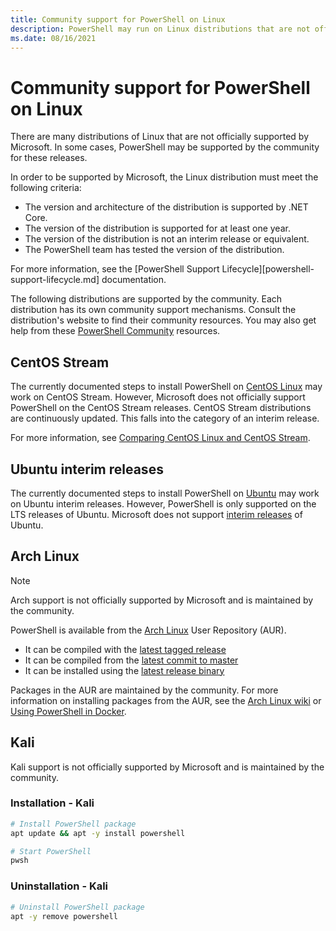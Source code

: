 ```yaml
---
title: Community support for PowerShell on Linux
description: PowerShell may run on Linux distributions that are not officially supported by Microsoft.
ms.date: 08/16/2021
---
```

# Community support for PowerShell on Linux

There are many distributions of Linux that are not officially supported by Microsoft. In some cases,
PowerShell may be supported by the community for these releases.

In order to be supported by Microsoft, the Linux distribution must meet the following criteria:

- The version and architecture of the distribution is supported by .NET Core.
- The version of the distribution is supported for at least one year.
- The version of the distribution is not an interim release or equivalent.
- The PowerShell team has tested the version of the distribution.

For more information, see the [PowerShell Support Lifecycle][powershell-support-lifecycle.md]
documentation.

The following distributions are supported by the community. Each distribution has its own community
support mechanisms. Consult the distribution's website to find their community resources. You may
also get help from these [PowerShell Community][pscommunity] resources.

## CentOS Stream

The currently documented steps to install PowerShell on [CentOS Linux](install-centos.md) may work
on CentOS Stream. However, Microsoft does not officially support PowerShell on the CentOS Stream
releases. CentOS Stream distributions are continuously updated. This falls into the category of an
interim release.

For more information, see [Comparing CentOS Linux and CentOS Stream][stream].

## Ubuntu interim releases

The currently documented steps to install PowerShell on [Ubuntu](install-ubuntu.md) may work on
Ubuntu interim releases. However, PowerShell is only supported on the LTS releases of Ubuntu.
Microsoft does not support [interim releases][interim] of Ubuntu.

## Arch Linux

> [!NOTE]
> Arch support is not officially supported by Microsoft and is maintained by the community.

PowerShell is available from the [Arch Linux][arch] User Repository (AUR).

- It can be compiled with the [latest tagged release][arch-release]
- It can be compiled from the [latest commit to master][arch-git]
- It can be installed using the [latest release binary][arch-bin]

Packages in the AUR are maintained by the community. For more information on installing packages
from the AUR, see the [Arch Linux wiki][arch-wiki] or
[Using PowerShell in Docker](powershell-in-docker.md).

## Kali

Kali support is not officially supported by Microsoft and is maintained by the community.

### Installation - Kali

```sh
# Install PowerShell package
apt update && apt -y install powershell

# Start PowerShell
pwsh
```

### Uninstallation - Kali

```sh
# Uninstall PowerShell package
apt -y remove powershell
```

[arch]: https://www.archlinux.org/download/
[arch-release]: https://aur.archlinux.org/packages/powershell/
[arch-git]: https://aur.archlinux.org/packages/powershell-git/
[arch-bin]: https://aur.archlinux.org/packages/powershell-bin/
[arch-wiki]: https://wiki.archlinux.org/title/Arch_User_Repository#Installing_and_upgrading_packages
[stream]: https://www.centos.org/cl-vs-cs/
[pscommunity]:../community/community-support.md
[interim]: https://ubuntu.com/about/release-cycle
